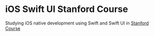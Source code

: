 # iOS Swift UI Stanford Course

Studying iOS native development using Swift and Swift UI in [Stanford Course](https://cs193p.sites.stanford.edu/)


